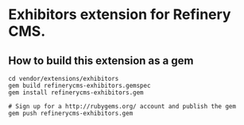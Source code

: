 # Exhibitors extension for Refinery CMS.

## How to build this extension as a gem

    cd vendor/extensions/exhibitors
    gem build refinerycms-exhibitors.gemspec
    gem install refinerycms-exhibitors.gem

    # Sign up for a http://rubygems.org/ account and publish the gem
    gem push refinerycms-exhibitors.gem